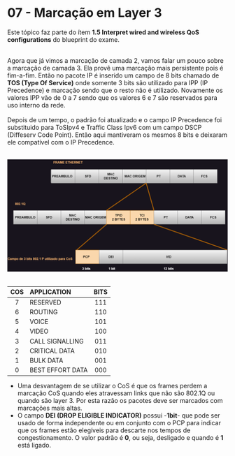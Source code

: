 # 07 - Marcação em Layer 3

Este tópico faz parte do ítem **1.5 Interpret wired and wireless QoS configurations** do blueprint do exame. <br></br>

Agora que já vimos a marcação de camada 2, vamos falar um pouco sobre a marcação de camada 3. Ela provê uma marcação mais persistente pois é fim-a-fim. Então no pacote IP é inserido um campo de 8 bits chamado de **TOS (Type Of Service)** onde somente 3 bits são utilizado para IPP (IP Precedence) e marcação sendo que o resto não é utilizado. Novamente os valores IPP vão de 0 a 7 sendo que os valores 6 e 7 são reservados para uso interno da rede. <br></br>
Depois de um tempo, o padrão foi atualizado e o campo IP Precedence foi substituido para ToSIpv4 e Traffic Class Ipv6 com um campo DSCP (Diffeserv Code Point). Então aqui mantiveram os mesmos 8 bits e deixaram ele compatível com o IP Precedence. <br></br>

![CLASSIFICAÇÃO](Imagens/quadro_ethernet.png) <br></br>

| COS | APPLICATION      | BITS |
| :--:| :--------------- | :--: |
| 7   | RESERVED         | 111  |
| 6   | ROUTING          | 110  |
| 5   | VOICE            | 101  | 
| 4   | VIDEO            | 100  |
| 3   | CALL SIGNALLING  | 011  |
| 2   | CRITICAL DATA    | 010  |
| 1   | BULK DATA        | 001  |
| 0   | BEST EFFORT DATA | 000  |

* Uma desvantagem de se utilizar o CoS é que os frames perdem a marcação CoS quando eles atravessam links que não são 802.1Q ou quando são layer 3. Por esta razão os pacotes deve ser marcados com marcações mais altas.
* O campo **DEI (DROP ELIGIBLE INDICATOR)** possui -**1bit**- que pode ser usado de forma independente ou em conjunto com o PCP para indicar que os frames estão elegíveis para descarte nos tempos de congestionamento. O valor padrão é **0**, ou seja, desligado e quando é **1** está ligado.